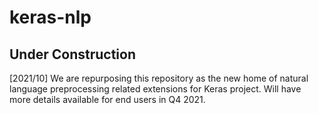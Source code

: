 # keras-nlp

## Under Construction

[2021/10] We are repurposing this repository as the new home of natural language preprocessing related extensions for Keras project.
Will have more details available for end users in Q4 2021.
